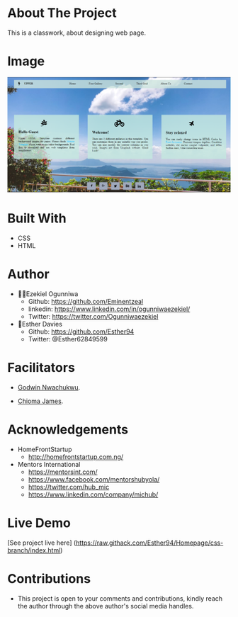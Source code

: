 # About The Project
This is a classwork, about designing web page.

## 
# Image
![welcome interface.](./asset/images/outlook.png "This is the Homepage outlook")

# Built With
* CSS
* HTML

# Author
* 👨‍🦱Ezekiel Ogunniwa
    * Github: https://github.com/Eminentzeal
    * linkedin: https://www.linkedin.com/in/ogunniwaezekiel/
    * Twitter: https://twitter.com/Ogunniwaezekiel
* 👩Esther Davies
    * Github: https://github.com/Esther94
    * Twitter: @Esther62849599

# Facilitators
* [Godwin Nwachukwu](https://github.com/Gnwin).

* [Chioma James](https://github.com/Chiomy).

# Acknowledgements
* HomeFrontStartup
    * http://homefrontstartup.com.ng/
* Mentors International
    * https://mentorsint.com/
    * https://www.facebook.com/mentorshubyola/
    * https://twitter.com/hub_mic
    * https://www.linkedin.com/company/michub/

# Live Demo
[See project live here] (https://raw.githack.com/Esther94/Homepage/css-branch/index.html)

# Contributions
* This project is open to your comments and contributions, kindly reach the author through the above author's social media handles.
